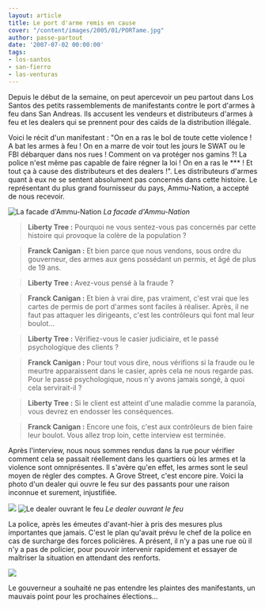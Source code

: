 ```yaml
---
layout: article
title: Le port d'arme remis en cause
cover: "/content/images/2005/01/PORTame.jpg"
author: passe-partout
date: '2007-07-02 00:00:00'
tags:
- los-santos
- san-fierro
- las-venturas
---
```


Depuis le début de la semaine, on peut apercevoir un peu partout dans Los Santos des petits rassemblements de manifestants contre le port d'armes à feu dans San Andreas. Ils accusent les vendeurs et distributeurs d'armes à feu et les dealers qui se prennent pour des caïds de la distribution illégale.

Voici le récit d'un manifestant : "On en a ras le bol de toute cette violence !&nbsp; A bat les armes à feu ! On en a marre de voir tout les jours le SWAT ou le FBI débarquer dans nos rues ! Comment on va protéger nos gamins ?! La police n'est même pas capable de faire régner la loi ! On en a ras le \*\*\* ! Et tout ça à cause des distributeurs et des dealers !". Les distributeurs d'armes quant à eux ne se sentent absolument pas concernés dans cette histoire. Le représentant du plus grand fournisseur du pays, Ammu-Nation, a accepté de nous recevoir.

![La facade d'Ammu-Nation](/content/images/2005/01/portarme.jpg)
_La facade d'Ammu-Nation_

> **Liberty Tree :** Pourquoi ne vous sentez-vous pas concernés par cette histoire qui provoque la colère de la population ?

> **Franck Canigan :** Et bien parce que nous vendons, sous ordre du gouverneur, des armes aux gens possédant un permis, et âgé de plus de 19 ans.

> **Liberty Tree :** Avez-vous pensé à la fraude ?

> **Franck Canigan :** Et bien à vrai dire, pas vraiment, c'est vrai que les cartes de permis de port d'armes sont faciles à réaliser. Après, il ne faut pas attaquer les dirigeants, c'est les contrôleurs qui font mal leur boulot...

> **Liberty Tree :** Vérifiez-vous le casier judiciaire, et le passé psychologique des clients ?

> **Franck Canigan :** Pour tout vous dire, nous vérifions si la fraude ou le meurtre apparaissent dans le casier, après cela ne nous regarde pas. Pour le passé psychologique, nous n'y avons jamais songé, à quoi cela servirait-il ?

> **Liberty Tree :** Si le client est atteint d'une maladie comme la paranoïa, vous devrez en endosser les conséquences.

> **Franck Canigan :** Encore une fois, c'est aux contrôleurs de bien faire leur boulot. Vous allez trop loin, cette interview est terminée.

Après l'interview, nous nous sommes rendus dans la rue pour vérifier comment cela se passait réellement dans les quartiers où les armes et la violence sont omniprésentes. Il s'avère qu'en effet, les armes sont le seul moyen de régler des comptes. A Grove Street, c'est encore pire. Voici la photo d'un dealer qui ouvre le feu sur des passants pour une raison inconnue et surement, injustifiée.

![](/content/images/2005/01/portarme1.jpg)
![Le dealer ouvrant le feu](/content/images/2005/01/portarme2.jpg)
_Le dealer ouvrant le feu_

La police, après les émeutes d'avant-hier à pris des mesures plus importantes que jamais. C'est le plan qu'avait prévu le chef de la police en cas de surcharge des forces policières. A présent, il n'y a pas une rue où il n'y a pas de policier, pour pouvoir intervenir rapidement et essayer de maîtriser la situation en attendant des renforts.

![](/content/images/2005/01/portarme3.jpg)

Le gouverneur a souhaité ne pas entendre les plaintes des manifestants, un mauvais point pour les prochaines élections...

<!--kg-card-end: markdown-->
